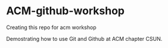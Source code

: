 # ACM-github-workshop
Creating this repo for acm workshop

Demostrating how to use Git and Github at ACM chapter CSUN.